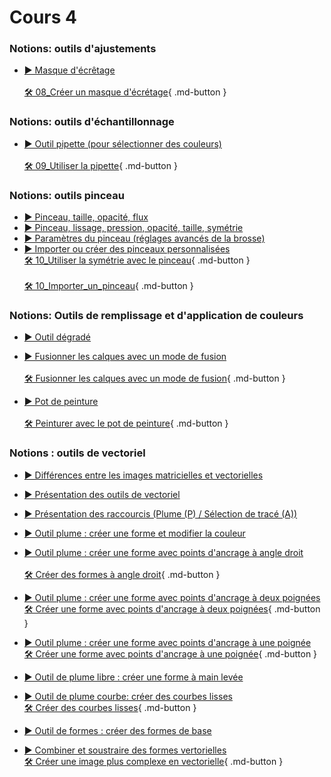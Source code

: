 # Cours 4


<style>.md-footer{display:none;}</style>

### Notions: outils d'ajustements
* [▶️ Masque d'écrêtage](https://uqam-my.sharepoint.com/:v:/r/personal/lavoie-pilote_francoise_uqam_ca/Documents/01_cours/edm_3840_3841/cours_05-09_photoshop/08_outils_selections_et_masques/07_masque_ecretage.mov?csf=1&web=1&nav=eyJyZWZlcnJhbEluZm8iOnsicmVmZXJyYWxBcHAiOiJPbmVEcml2ZUZvckJ1c2luZXNzIiwicmVmZXJyYWxBcHBQbGF0Zm9ybSI6IldlYiIsInJlZmVycmFsTW9kZSI6InZpZXciLCJyZWZlcnJhbFZpZXciOiJNeUZpbGVzTGlua0NvcHkifX0&e=hUotX9) <br>    
  [🛠️ 08_Créer un masque d'écrétage](./exercices_photoshop/08_Créer_un_masque_d'écrétage.md){ .md-button }  <br>

  
### Notions: outils d'échantillonnage
* [▶️ Outil pipette (pour sélectionner des couleurs)](https://uqam-my.sharepoint.com/:v:/g/personal/lavoie-pilote_francoise_uqam_ca/EW7piHf4NYJFg-miB8Oe9voBXdlPjvX8UGAV7xEjfX7aUQ?nav=eyJyZWZlcnJhbEluZm8iOnsicmVmZXJyYWxBcHAiOiJPbmVEcml2ZUZvckJ1c2luZXNzIiwicmVmZXJyYWxBcHBQbGF0Zm9ybSI6IldlYiIsInJlZmVycmFsTW9kZSI6InZpZXciLCJyZWZlcnJhbFZpZXciOiJNeUZpbGVzTGlua0NvcHkifX0&e=eUTzea) <br>   
  [🛠️ 09_Utiliser la pipette](./exercices_photoshop/09_Utiliser_la_pipette.md){ .md-button }  <br>


### Notions: outils pinceau
* [▶️ Pinceau, taille, opacité, flux](https://cmontmorency365-my.sharepoint.com/:v:/g/personal/flpilote_cmontmorency_qc_ca/ERnWppm8npJBp6hFzH9ArtgBZEM5W10HPqtJH8zOG8y0lw?nav=eyJyZWZlcnJhbEluZm8iOnsicmVmZXJyYWxBcHAiOiJPbmVEcml2ZUZvckJ1c2luZXNzIiwicmVmZXJyYWxBcHBQbGF0Zm9ybSI6IldlYiIsInJlZmVycmFsTW9kZSI6InZpZXciLCJyZWZlcnJhbFZpZXciOiJNeUZpbGVzTGlua0NvcHkifX0&e=dxlGOM)   <br>
* [▶️ Pinceau, lissage, pression, opacité, taille, symétrie](https://uqam-my.sharepoint.com/:v:/g/personal/lavoie-pilote_francoise_uqam_ca/EQDs-snoTChAq-zAsep3rZQBTPYWWmGChw2ENdP7fI4acw?nav=eyJyZWZlcnJhbEluZm8iOnsicmVmZXJyYWxBcHAiOiJPbmVEcml2ZUZvckJ1c2luZXNzIiwicmVmZXJyYWxBcHBQbGF0Zm9ybSI6IldlYiIsInJlZmVycmFsTW9kZSI6InZpZXciLCJyZWZlcnJhbFZpZXciOiJNeUZpbGVzTGlua0NvcHkifX0&e=RlhkMW)   <br>
* [▶️ Paramètres du pinceau (réglages avancés de la brosse)](https://uqam-my.sharepoint.com/:v:/g/personal/lavoie-pilote_francoise_uqam_ca/Eez_-4cA7elMm_cQoOW3g04BecfetVkp1jilUa4yzfcn0w?nav=eyJyZWZlcnJhbEluZm8iOnsicmVmZXJyYWxBcHAiOiJPbmVEcml2ZUZvckJ1c2luZXNzIiwicmVmZXJyYWxBcHBQbGF0Zm9ybSI6IldlYiIsInJlZmVycmFsTW9kZSI6InZpZXciLCJyZWZlcnJhbFZpZXciOiJNeUZpbGVzTGlua0NvcHkifX0&e=EmcnyH)   <br>
* [▶️ Importer ou créer des pinceaux personnalisées](https://uqam-my.sharepoint.com/:v:/g/personal/lavoie-pilote_francoise_uqam_ca/EXQNKOXj_mRFpuPBYol4BqIBZgN3EaehG3V0vn9JWV-FtQ?nav=eyJyZWZlcnJhbEluZm8iOnsicmVmZXJyYWxBcHAiOiJPbmVEcml2ZUZvckJ1c2luZXNzIiwicmVmZXJyYWxBcHBQbGF0Zm9ybSI6IldlYiIsInJlZmVycmFsTW9kZSI6InZpZXciLCJyZWZlcnJhbFZpZXciOiJNeUZpbGVzTGlua0NvcHkifX0&e=x467dz) <br>
  [🛠️ 10_Utiliser la symétrie avec le pinceau](./exercices_photoshop/10_Utiliser_la_symétrie_avec_le_pinceau.md){ .md-button }  <br>  
  [🛠️ 10_Importer_un_pinceau](./exercices_photoshop/10_Importer_un_pinceau.md){ .md-button }  <br>

 

### Notions: Outils de remplissage et d'application de couleurs
* [▶️ Outil dégradé](https://uqam-my.sharepoint.com/:v:/g/personal/lavoie-pilote_francoise_uqam_ca/EYmqW7nPMrBGn9w-XLvx9OcBszz_TUaZpU_cB1DJYthSxw?nav=eyJyZWZlcnJhbEluZm8iOnsicmVmZXJyYWxBcHAiOiJPbmVEcml2ZUZvckJ1c2luZXNzIiwicmVmZXJyYWxBcHBQbGF0Zm9ybSI6IldlYiIsInJlZmVycmFsTW9kZSI6InZpZXciLCJyZWZlcnJhbFZpZXciOiJNeUZpbGVzTGlua0NvcHkifX0&e=0J876j)   <br>  
* [▶️ Fusionner les calques avec un mode de fusion](https://uqam-my.sharepoint.com/:v:/g/personal/lavoie-pilote_francoise_uqam_ca/Ec836IU6I25Hgaa2v17541UBZR-FBj3Ahn-N4NO8L0zrIg?nav=eyJyZWZlcnJhbEluZm8iOnsicmVmZXJyYWxBcHAiOiJPbmVEcml2ZUZvckJ1c2luZXNzIiwicmVmZXJyYWxBcHBQbGF0Zm9ybSI6IldlYiIsInJlZmVycmFsTW9kZSI6InZpZXciLCJyZWZlcnJhbFZpZXciOiJNeUZpbGVzTGlua0NvcHkifX0&e=V32dfU) <br>   
  [🛠️ Fusionner les calques avec un mode de fusion](./exercices_photoshop/12_Mode_de_fusion.md){ .md-button }  <br>  

* [▶️ Pot de peinture](https://uqam-my.sharepoint.com/:v:/g/personal/lavoie-pilote_francoise_uqam_ca/EaEkHRO38ydHgND9z-FktO0BxLbFe8C3IL8S-SpPTrhXZA?nav=eyJyZWZlcnJhbEluZm8iOnsicmVmZXJyYWxBcHAiOiJPbmVEcml2ZUZvckJ1c2luZXNzIiwicmVmZXJyYWxBcHBQbGF0Zm9ybSI6IldlYiIsInJlZmVycmFsTW9kZSI6InZpZXciLCJyZWZlcnJhbFZpZXciOiJNeUZpbGVzTGlua0NvcHkifX0&e=oznFa4) <br>   
  [🛠️ Peinturer avec le pot de peinture](./exercices_photoshop/12_Peinturer_avec_le_pot_de_peinture.md){ .md-button }  <br>   


### Notions : outils de vectoriel
* [▶️ Différences entre les images matricielles et vectorielles](https://uqam-my.sharepoint.com/:v:/g/personal/lavoie-pilote_francoise_uqam_ca/ES6zpN3Xb4hLj1LzYjZjadEB42VZUfBxIutVUVn_pT9-qw?nav=eyJyZWZlcnJhbEluZm8iOnsicmVmZXJyYWxBcHAiOiJPbmVEcml2ZUZvckJ1c2luZXNzIiwicmVmZXJyYWxBcHBQbGF0Zm9ybSI6IldlYiIsInJlZmVycmFsTW9kZSI6InZpZXciLCJyZWZlcnJhbFZpZXciOiJNeUZpbGVzTGlua0NvcHkifX0&e=J48x9W)   <br>
* [▶️ Présentation des outils de vectoriel](https://uqam-my.sharepoint.com/:v:/g/personal/lavoie-pilote_francoise_uqam_ca/EXxU6lvJeKRApPuusqKINScBjIjEp5r4EhyvQkvrcX6Wmg?nav=eyJyZWZlcnJhbEluZm8iOnsicmVmZXJyYWxBcHAiOiJPbmVEcml2ZUZvckJ1c2luZXNzIiwicmVmZXJyYWxBcHBQbGF0Zm9ybSI6IldlYiIsInJlZmVycmFsTW9kZSI6InZpZXciLCJyZWZlcnJhbFZpZXciOiJNeUZpbGVzTGlua0NvcHkifX0&e=YQuJBo)   <br>
* [▶️ Présentation des raccourcis (Plume (P) / Sélection de tracé (A))](https://uqam-my.sharepoint.com/:v:/g/personal/lavoie-pilote_francoise_uqam_ca/EaOg7sKAUTtJiMJJ_3q8EcsBJo5n1Zf8XK7Q9CTQI35-kQ?nav=eyJyZWZlcnJhbEluZm8iOnsicmVmZXJyYWxBcHAiOiJPbmVEcml2ZUZvckJ1c2luZXNzIiwicmVmZXJyYWxBcHBQbGF0Zm9ybSI6IldlYiIsInJlZmVycmFsTW9kZSI6InZpZXciLCJyZWZlcnJhbFZpZXciOiJNeUZpbGVzTGlua0NvcHkifX0&e=GI76hr)   <br>
* [▶️ Outil plume : créer une forme et modifier la couleur](https://uqam-my.sharepoint.com/:v:/g/personal/lavoie-pilote_francoise_uqam_ca/EWxj7TpGAJVAnQ9JkkN1wgUBauHswszbL5z9ctjk8bvyzg?nav=eyJyZWZlcnJhbEluZm8iOnsicmVmZXJyYWxBcHAiOiJPbmVEcml2ZUZvckJ1c2luZXNzIiwicmVmZXJyYWxBcHBQbGF0Zm9ybSI6IldlYiIsInJlZmVycmFsTW9kZSI6InZpZXciLCJyZWZlcnJhbFZpZXciOiJNeUZpbGVzTGlua0NvcHkifX0&e=nl2Efx)   <br>
* [▶️ Outil plume : créer une forme avec points d'ancrage à angle droit](https://uqam-my.sharepoint.com/:v:/g/personal/lavoie-pilote_francoise_uqam_ca/EQ13DbCmARdHhXtvgM25ZyYB4MNkDQdu1gKKb8bO5Fm36w?nav=eyJyZWZlcnJhbEluZm8iOnsicmVmZXJyYWxBcHAiOiJPbmVEcml2ZUZvckJ1c2luZXNzIiwicmVmZXJyYWxBcHBQbGF0Zm9ybSI6IldlYiIsInJlZmVycmFsTW9kZSI6InZpZXciLCJyZWZlcnJhbFZpZXciOiJNeUZpbGVzTGlua0NvcHkifX0&e=VeDTRZ)   <br>   
  [🛠️ Créer des formes à angle droit](./exercices_photoshop/14_vecteur_angle_droit.md){ .md-button }  <br>   

* [▶️ Outil plume : créer une forme avec points d'ancrage à deux poignées](https://uqam-my.sharepoint.com/:v:/g/personal/lavoie-pilote_francoise_uqam_ca/EWL9le0hJZZLtF1posemynUBXCxYUgPmEtYx-dH9sT_1ww?nav=eyJyZWZlcnJhbEluZm8iOnsicmVmZXJyYWxBcHAiOiJPbmVEcml2ZUZvckJ1c2luZXNzIiwicmVmZXJyYWxBcHBQbGF0Zm9ybSI6IldlYiIsInJlZmVycmFsTW9kZSI6InZpZXciLCJyZWZlcnJhbFZpZXciOiJNeUZpbGVzTGlua0NvcHkifX0&e=2j5SWt)
  [🛠️ Créer une forme avec points d'ancrage à deux poignées](./exercices_photoshop/14_vecteur_deux_poignees.md){ .md-button }  <br>   
* [▶️ Outil plume : créer une forme avec points d'ancrage à une poignée](https://uqam-my.sharepoint.com/:v:/g/personal/lavoie-pilote_francoise_uqam_ca/EbNBeYqo2x5HlY93or8cB-MBlRtcgAar1t1qoZn2eRtrkA?nav=eyJyZWZlcnJhbEluZm8iOnsicmVmZXJyYWxBcHAiOiJPbmVEcml2ZUZvckJ1c2luZXNzIiwicmVmZXJyYWxBcHBQbGF0Zm9ybSI6IldlYiIsInJlZmVycmFsTW9kZSI6InZpZXciLCJyZWZlcnJhbFZpZXciOiJNeUZpbGVzTGlua0NvcHkifX0&e=o0U1nb)   
  [🛠️ Créer une forme avec points d'ancrage à une poignée](./exercices_photoshop/14_vecteur_une_poignee.md){ .md-button }  <br>   

* [▶️ Outil de plume libre : créer une forme à main levée](https://uqam-my.sharepoint.com/:v:/g/personal/lavoie-pilote_francoise_uqam_ca/EVQTCgSKWf5Gq9vQFzMQVDwB0wHALjgBIhqQfFFhIH5z2w?nav=eyJyZWZlcnJhbEluZm8iOnsicmVmZXJyYWxBcHAiOiJPbmVEcml2ZUZvckJ1c2luZXNzIiwicmVmZXJyYWxBcHBQbGF0Zm9ybSI6IldlYiIsInJlZmVycmFsTW9kZSI6InZpZXciLCJyZWZlcnJhbFZpZXciOiJNeUZpbGVzTGlua0NvcHkifX0&e=NbCQae)
* [▶️ Outil de plume courbe: créer des courbes lisses](https://uqam-my.sharepoint.com/:v:/g/personal/lavoie-pilote_francoise_uqam_ca/EXDzzWYBiRVLn7Rn3xy926gBB_J1wwkfX8dtkrmWuZvYCg?nav=eyJyZWZlcnJhbEluZm8iOnsicmVmZXJyYWxBcHAiOiJPbmVEcml2ZUZvckJ1c2luZXNzIiwicmVmZXJyYWxBcHBQbGF0Zm9ybSI6IldlYiIsInJlZmVycmFsTW9kZSI6InZpZXciLCJyZWZlcnJhbFZpZXciOiJNeUZpbGVzTGlua0NvcHkifX0&e=ISh2EO)   
   [🛠️ Créer des courbes lisses](./exercices_photoshop/14_vecteur_courbe.md){ .md-button }  <br>   

* [▶️ Outil de formes : créer des formes de base](https://uqam-my.sharepoint.com/:v:/g/personal/lavoie-pilote_francoise_uqam_ca/Eb8HdN9WgSJKs9oC95lADFUBFgCJHUlMAvWSAikcW7SfNA?nav=eyJyZWZlcnJhbEluZm8iOnsicmVmZXJyYWxBcHAiOiJPbmVEcml2ZUZvckJ1c2luZXNzIiwicmVmZXJyYWxBcHBQbGF0Zm9ybSI6IldlYiIsInJlZmVycmFsTW9kZSI6InZpZXciLCJyZWZlcnJhbFZpZXciOiJNeUZpbGVzTGlua0NvcHkifX0&e=rWB0l4)
* [▶️ Combiner et soustraire des formes vertorielles](https://uqam-my.sharepoint.com/:v:/g/personal/lavoie-pilote_francoise_uqam_ca/ETBjjJpU-HBAjd26YrYrn0kBHHy8O69H-HSk9Hb84Euc7g?nav=eyJyZWZlcnJhbEluZm8iOnsicmVmZXJyYWxBcHAiOiJPbmVEcml2ZUZvckJ1c2luZXNzIiwicmVmZXJyYWxBcHBQbGF0Zm9ybSI6IldlYiIsInJlZmVycmFsTW9kZSI6InZpZXciLCJyZWZlcnJhbFZpZXciOiJNeUZpbGVzTGlua0NvcHkifX0&e=7Wmr3T)   
  [🛠️ Créer une image plus complexe en vectorielle](./exercices_photoshop/14_vecteur_avance.md){ .md-button }  <br>   

